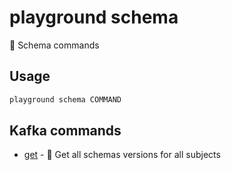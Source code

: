 # playground schema

🔰 Schema commands

## Usage

```bash
playground schema COMMAND
```

## Kafka commands

- [get](playground%20schema%20get) - 🔰 Get all schemas versions for all subjects


